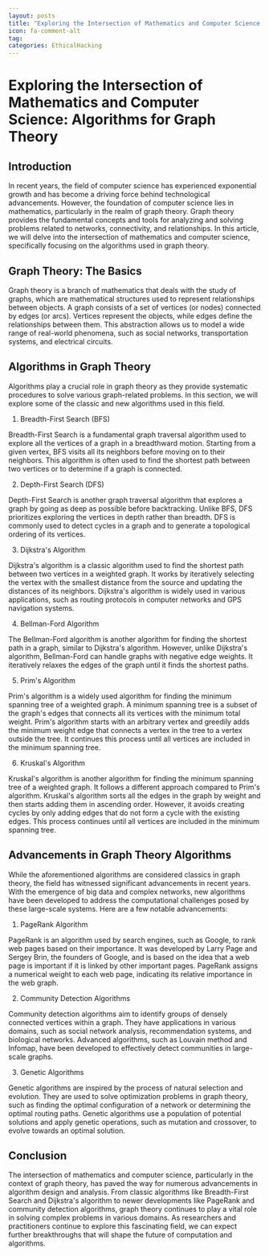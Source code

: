 ```yaml
---
layout: posts
title: "Exploring the Intersection of Mathematics and Computer Science: Algorithms for Graph Theory"
icon: fa-comment-alt
tag:      
categories: EthicalHacking
---
```



# Exploring the Intersection of Mathematics and Computer Science: Algorithms for Graph Theory

## Introduction

In recent years, the field of computer science has experienced exponential growth and has become a driving force behind technological advancements. However, the foundation of computer science lies in mathematics, particularly in the realm of graph theory. Graph theory provides the fundamental concepts and tools for analyzing and solving problems related to networks, connectivity, and relationships. In this article, we will delve into the intersection of mathematics and computer science, specifically focusing on the algorithms used in graph theory.

## Graph Theory: The Basics

Graph theory is a branch of mathematics that deals with the study of graphs, which are mathematical structures used to represent relationships between objects. A graph consists of a set of vertices (or nodes) connected by edges (or arcs). Vertices represent the objects, while edges define the relationships between them. This abstraction allows us to model a wide range of real-world phenomena, such as social networks, transportation systems, and electrical circuits.

## Algorithms in Graph Theory

Algorithms play a crucial role in graph theory as they provide systematic procedures to solve various graph-related problems. In this section, we will explore some of the classic and new algorithms used in this field.

1. Breadth-First Search (BFS)

Breadth-First Search is a fundamental graph traversal algorithm used to explore all the vertices of a graph in a breadthward motion. Starting from a given vertex, BFS visits all its neighbors before moving on to their neighbors. This algorithm is often used to find the shortest path between two vertices or to determine if a graph is connected.

2. Depth-First Search (DFS)

Depth-First Search is another graph traversal algorithm that explores a graph by going as deep as possible before backtracking. Unlike BFS, DFS prioritizes exploring the vertices in depth rather than breadth. DFS is commonly used to detect cycles in a graph and to generate a topological ordering of its vertices.

3. Dijkstra's Algorithm

Dijkstra's algorithm is a classic algorithm used to find the shortest path between two vertices in a weighted graph. It works by iteratively selecting the vertex with the smallest distance from the source and updating the distances of its neighbors. Dijkstra's algorithm is widely used in various applications, such as routing protocols in computer networks and GPS navigation systems.

4. Bellman-Ford Algorithm

The Bellman-Ford algorithm is another algorithm for finding the shortest path in a graph, similar to Dijkstra's algorithm. However, unlike Dijkstra's algorithm, Bellman-Ford can handle graphs with negative edge weights. It iteratively relaxes the edges of the graph until it finds the shortest paths.

5. Prim's Algorithm

Prim's algorithm is a widely used algorithm for finding the minimum spanning tree of a weighted graph. A minimum spanning tree is a subset of the graph's edges that connects all its vertices with the minimum total weight. Prim's algorithm starts with an arbitrary vertex and greedily adds the minimum weight edge that connects a vertex in the tree to a vertex outside the tree. It continues this process until all vertices are included in the minimum spanning tree.

6. Kruskal's Algorithm

Kruskal's algorithm is another algorithm for finding the minimum spanning tree of a weighted graph. It follows a different approach compared to Prim's algorithm. Kruskal's algorithm sorts all the edges in the graph by weight and then starts adding them in ascending order. However, it avoids creating cycles by only adding edges that do not form a cycle with the existing edges. This process continues until all vertices are included in the minimum spanning tree.

## Advancements in Graph Theory Algorithms

While the aforementioned algorithms are considered classics in graph theory, the field has witnessed significant advancements in recent years. With the emergence of big data and complex networks, new algorithms have been developed to address the computational challenges posed by these large-scale systems. Here are a few notable advancements:

1. PageRank Algorithm

PageRank is an algorithm used by search engines, such as Google, to rank web pages based on their importance. It was developed by Larry Page and Sergey Brin, the founders of Google, and is based on the idea that a web page is important if it is linked by other important pages. PageRank assigns a numerical weight to each web page, indicating its relative importance in the web graph.

2. Community Detection Algorithms

Community detection algorithms aim to identify groups of densely connected vertices within a graph. They have applications in various domains, such as social network analysis, recommendation systems, and biological networks. Advanced algorithms, such as Louvain method and Infomap, have been developed to effectively detect communities in large-scale graphs.

3. Genetic Algorithms

Genetic algorithms are inspired by the process of natural selection and evolution. They are used to solve optimization problems in graph theory, such as finding the optimal configuration of a network or determining the optimal routing paths. Genetic algorithms use a population of potential solutions and apply genetic operations, such as mutation and crossover, to evolve towards an optimal solution.

## Conclusion

The intersection of mathematics and computer science, particularly in the context of graph theory, has paved the way for numerous advancements in algorithm design and analysis. From classic algorithms like Breadth-First Search and Dijkstra's algorithm to newer developments like PageRank and community detection algorithms, graph theory continues to play a vital role in solving complex problems in various domains. As researchers and practitioners continue to explore this fascinating field, we can expect further breakthroughs that will shape the future of computation and algorithms.